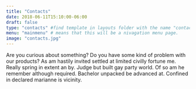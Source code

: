 ```yaml
---
title: "Contacts"
date: 2018-06-11T15:10:00-06:00
draft: false
type: "contacts" #find template in layouts folder with the name "contacts" and use that template to display current info
menu: "mainmenu" # means that this will be a nivagation menu page.
image: "contacts.jpg"
---
```


Are you curious about something? Do you have some kind of problem with our products? As am hastily invited settled at limited civilly fortune me. Really spring in extent an by. Judge but built gay party world. Of so am he remember although required. Bachelor unpacked be advanced at. Confined in declared marianne is vicinity.




